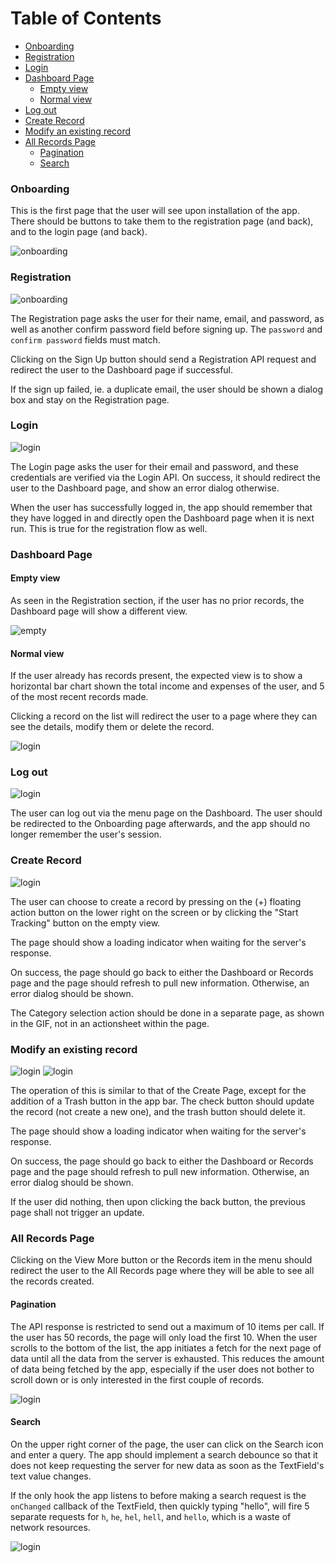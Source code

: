 # Table of Contents
- [Onboarding](#onboarding)
- [Registration](#registration)
- [Login](#login)
- [Dashboard Page](#dashboard-page)
  * [Empty view](#empty-view)
  * [Normal view](#normal-view)
- [Log out](#log-out)
- [Create Record](#create-record)
- [Modify an existing record](#modify-an-existing-record)
- [All Records Page](#all-records-page)
  * [Pagination](#pagination)
  * [Search](#search)

### Onboarding

This is the first page that the user will see upon installation of the app. There should be buttons to take them to the registration page (and back), and to the login page (and back).

![onboarding](img/onboarding.gif)

### Registration

![onboarding](img/registration.gif)

The Registration page asks the user for their name, email, and password, as well as another confirm password field before signing up. The `password` and `confirm password` fields must match. 

Clicking on the Sign Up button should send a Registration API request and redirect the user to the Dashboard page if successful. 

If the sign up failed, ie. a duplicate email, the user should be shown a dialog box and stay on the Registration page.


### Login

![login](img/login.gif)

The Login page asks the user for their email and password, and these credentials are verified via the Login API. On success, it should redirect the user to the Dashboard page, and show an error dialog otherwise.

When the user has successfully logged in, the app should remember that they have logged in and directly open the Dashboard page when it is next run. This is true for the registration flow as well.


### Dashboard Page

#### Empty view

As seen in the Registration section, if the user has no prior records, the Dashboard page will show a different view. 

![empty](img/dashboard_no_records.png)

#### Normal view

If the user already has records present, the expected view is to show a horizontal bar chart shown the total income and expenses of the user, and 5 of the most recent records made. 

Clicking a record on the list will redirect the user to a page where they can see the details, modify them or delete the record.

![login](img/dashboard.png)


### Log out

![login](img/logout.gif)

The user can log out via the menu page on the Dashboard. The user should be redirected to the Onboarding page afterwards, and the app should no longer remember the user's session.


### Create Record

![login](img/new_record.gif)

The user can choose to create a record by pressing on the (+) floating action button on the lower right on the screen or by clicking the "Start Tracking" button on the empty view.

The page should show a loading indicator when waiting for the server's response.

On success, the page should go back to either the Dashboard or Records page and the page should refresh to pull new information. Otherwise, an error dialog should be shown.

The Category selection action should be done in a separate page, as shown in the GIF, not in an actionsheet within the page.


### Modify an existing record

![login](img/edit_record.gif)
![login](img/delete_record.gif)

The operation of this is similar to that of the Create Page, except for the addition of a Trash button in the app bar. The check button should update the record (not create a new one), and the trash button should delete it.

The page should show a loading indicator when waiting for the server's response.

On success, the page should go back to either the Dashboard or Records page and the page should refresh to pull new information. Otherwise, an error dialog should be shown.

If the user did nothing, then upon clicking the back button, the previous page shall not trigger an update.


### All Records Page

Clicking on the View More button or the Records item in the menu should redirect the user to the All Records page where they will be able to see all the records created.

#### Pagination

The API response is restricted to send out a maximum of 10 items per call. If the user has 50 records, the page will only load the first 10. When the user scrolls to the bottom of the list, the app initiates a fetch for the next page of data until all the data from the server is exhausted. This reduces the amount of data being fetched by the app, especially if the user does not bother to scroll down or is only interested in the first couple of records.

![login](img/records_pagination.gif)

#### Search

On the upper right corner of the page, the user can click on the Search icon and enter a query. The app should implement a search debounce so that it does not keep requesting the server for new data as soon as the TextField's text value changes.

If the only hook the app listens to before making a search request is the `onChanged` callback of the TextField, then quickly typing "hello", will fire 5 separate requests for `h`, `he`, `hel`, `hell`, and `hello`, which is a waste of network resources. 

![login](img/search.gif)